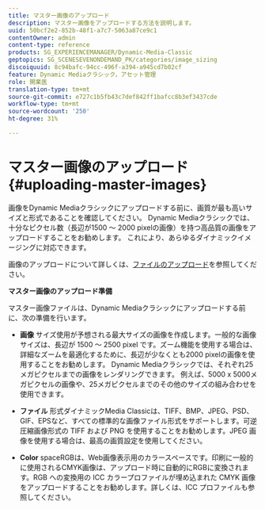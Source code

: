 ```yaml
---
title: マスター画像のアップロード
description: マスター画像をアップロードする方法を説明します。
uuid: 50bcf2e2-852b-48f1-a7c7-5063a87ce9c1
contentOwner: admin
content-type: reference
products: SG_EXPERIENCEMANAGER/Dynamic-Media-Classic
geptopics: SG_SCENESEVENONDEMAND_PK/categories/image_sizing
discoiquuid: 8c94bafc-94cc-496f-a394-a945cd7b02cf
feature: Dynamic Mediaクラシック，アセット管理
role: 開業医
translation-type: tm+mt
source-git-commit: e727c1b5fb43c7def842ff1bafcc8b3ef3437cde
workflow-type: tm+mt
source-wordcount: '250'
ht-degree: 31%

---
```



# マスター画像のアップロード{#uploading-master-images}

画像をDynamic Mediaクラシックにアップロードする前に、画質が最も高いサイズと形式であることを確認してください。 Dynamic Mediaクラシックでは、十分なピクセル数（長辺が1500 ～ 2000 pixelの画像）を持つ高品質の画像をアップロードすることをお勧めします。 これにより、あらゆるダイナミックイメージングに対応できます。

画像のアップロードについて詳しくは、[ファイルのアップロード](uploading-files.md#uploading_files)を参照してください。

**マスター画像のアップロード準備**

マスター画像ファイルは、Dynamic Mediaクラシックにアップロードする前に、次の準備を行います。

* **画像**
サイズ使用が予想される最大サイズの画像を作成します。一般的な画像サイズは、長辺が 1500 ～ 2500 pixel です。ズーム機能を使用する場合は、詳細なズームを最適化するために、長辺が少なくとも2000 pixelの画像を使用することをお勧めします。 Dynamic Mediaクラシックでは、それぞれ25メガピクセルまでの画像をレンダリングできます。 例えば、5000 x 5000メガピクセルの画像や、25メガピクセルまでのその他のサイズの組み合わせを使用できます。

* **ファイル**
形式ダイナミックMedia Classicは、TIFF、BMP、JPEG、PSD、GIF、EPSなど、すべての標準的な画像ファイル形式をサポートします。可逆圧縮画像形式の TIFF および PNG を使用することをお勧めします。JPEG 画像を使用する場合は、最高の画質設定を使用してください。

* **Color**
spaceRGBは、Web画像表示用のカラースペースです。印刷に一般的に使用されるCMYK画像は、アップロード時に自動的にRGBに変換されます。RGB への変換用の ICC カラープロファイルが埋め込まれた CMYK 画像をアップロードすることをお勧めします。詳しくは、ICC プロファイルも参照してください。
